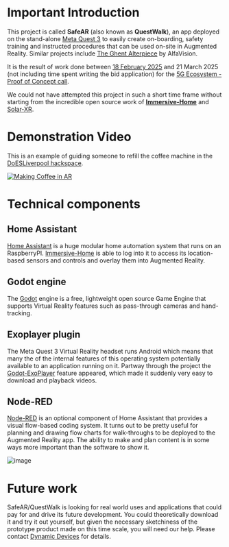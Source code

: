 # Important Introduction

This project is called **SafeAR** (also known as **QuestWalk**), an app deployed on the stand-alone [Meta Quest 3](https://en.wikipedia.org/wiki/Meta_Quest_3) to easily create on-boarding, safety training and instructed procedures that can be used on-site in Augmented Reality.  Similar projects include [The Ghent Alterpiece](https://www.alfavision.be/project/ghent-altarpiece) by AlfaVision.

It is the result of work done between [18 February 2025](https://www.ukri.org/news/daresbury-laboratory-welcomes-first-businesses-to-new-5g-ecosystem/) and 21 March 2025 (not including time spent writing the bid application) for the [5G Ecosystem - Proof of Concept call](https://iuk-business-connect.org.uk/opportunities/5g-ecosystem-proof-of-concept-call/).

We could not have attempted this project in such a short time frame without starting from the incredible open source work of [**Immersive-Home**](https://github.com/Nitwel/Immersive-Home) and [Solar-XR](https://github.com/TU-Dublin-Computer-Science/Solar-XR). 

# Demonstration Video

This is an example of guiding someone to refill the coffee machine in the [DoESLiverpool hackspace](https://doesliverpool.com/).

[![Making Coffee in AR](https://github.com/user-attachments/assets/c20b158d-0c3e-4a36-b9cd-3a809a6a7bd1)](http://www.youtube.com/watch?v=QzLRFOMqT2g "SafeAR mixed reality training demonstration: How to make coffee at DoES Liverpool")

# Technical components

## Home Assistant

[Home Assistant](https://www.home-assistant.io/) is a huge modular home automation system that runs on an RaspberryPI.  [Immersive-Home](https://immersive-home.org/) is able to log into it to access its location-based sensors and controls and overlay them into Augmented Reality.

## Godot engine

The [Godot](https://godotengine.org/) engine is a free, lightweight open source Game Engine that supports Virtual Reality features such as pass-through cameras and hand-tracking.

## Exoplayer plugin

The Meta Quest 3 Virtual Reality headset runs Android which means that many the of the internal features of this operating system potentially available to an application running on it.  Partway through the project the [Godot-ExoPlayer](https://github.com/bnjmntmm/godot-exoplayer/) feature appeared, which made it suddenly very easy to download and playback videos.

## Node-RED

[Node-RED](https://nodered.org/) is an optional component of Home Assistant that provides a visual flow-based coding system.  It turns out to be pretty useful for planning and drawing flow charts for walk-throughs to be deployed to the Augmented Reality app.  The ability to make and plan content is in some ways more important than the software to show it.  

![image](https://github.com/user-attachments/assets/367fcd70-ede1-41b4-a6de-bee537beb455)

# Future work

SafeAR/QuestWalk is looking for real world uses and applications that could pay for and drive its future development.  You could theoretically download it and try it out yourself, but given the necessary sketchiness of the prototype product made on this time scale, you will need our help. Please contact [Dynamic Devices](https://www.dynamicdevices.co.uk/) for details.
